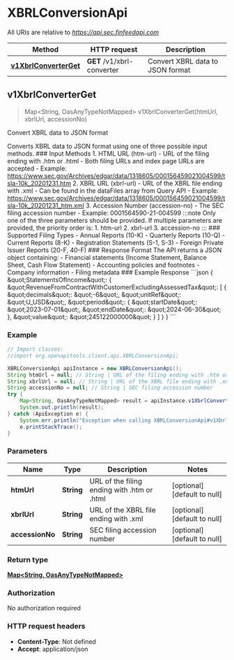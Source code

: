 # XBRLConversionApi

All URIs are relative to *https://api.sec.finfeedapi.com*

Method | HTTP request | Description
------------- | ------------- | -------------
[**v1XbrlConverterGet**](XBRLConversionApi.md#v1XbrlConverterGet) | **GET** /v1/xbrl-converter | Convert XBRL data to JSON format



## v1XbrlConverterGet

> Map&lt;String, OasAnyTypeNotMapped&gt; v1XbrlConverterGet(htmUrl, xbrlUrl, accessionNo)

Convert XBRL data to JSON format

Converts XBRL data to JSON format using one of three possible input methods.    ### Input Methods    1. HTML URL (htm-url)     - URL of the filing ending with .htm or .html     - Both filing URLs and index page URLs are accepted     - Example: https://www.sec.gov/Archives/edgar/data/1318605/000156459021004599/tsla-10k_20201231.htm    2. XBRL URL (xbrl-url)     - URL of the XBRL file ending with .xml     - Can be found in the dataFiles array from Query API     - Example: https://www.sec.gov/Archives/edgar/data/1318605/000156459021004599/tsla-10k_20201231_htm.xml    3. Accession Number (accession-no)     - The SEC filing accession number     - Example: 0001564590-21-004599    :::note  Only one of the three parameters should be provided. If multiple parameters are provided, the priority order is:  1. htm-url  2. xbrl-url  3. accession-no  :::    ### Supported Filing Types    - Annual Reports (10-K)  - Quarterly Reports (10-Q)  - Current Reports (8-K)  - Registration Statements (S-1, S-3)  - Foreign Private Issuer Reports (20-F, 40-F)    ### Response Format    The API returns a JSON object containing:  - Financial statements (Income Statement, Balance Sheet, Cash Flow Statement)  - Accounting policies and footnotes  - Company information  - Filing metadata    ### Example Response  &#x60;&#x60;&#x60;json  {    \&quot;StatementsOfIncome\&quot;: {      \&quot;RevenueFromContractWithCustomerExcludingAssessedTax\&quot;: [        {          \&quot;decimals\&quot;: \&quot;-6\&quot;,          \&quot;unitRef\&quot;: \&quot;U_USD\&quot;,          \&quot;period\&quot;: {            \&quot;startDate\&quot;: \&quot;2023-07-01\&quot;,            \&quot;endDate\&quot;: \&quot;2024-06-30\&quot;          },          \&quot;value\&quot;: \&quot;245122000000\&quot;        }      ]    }  }  &#x60;&#x60;&#x60;

### Example

```java
// Import classes:
//import org.openapitools.client.api.XBRLConversionApi;

XBRLConversionApi apiInstance = new XBRLConversionApi();
String htmUrl = null; // String | URL of the filing ending with .htm or .html
String xbrlUrl = null; // String | URL of the XBRL file ending with .xml
String accessionNo = null; // String | SEC filing accession number
try {
    Map<String, OasAnyTypeNotMapped> result = apiInstance.v1XbrlConverterGet(htmUrl, xbrlUrl, accessionNo);
    System.out.println(result);
} catch (ApiException e) {
    System.err.println("Exception when calling XBRLConversionApi#v1XbrlConverterGet");
    e.printStackTrace();
}
```

### Parameters


Name | Type | Description  | Notes
------------- | ------------- | ------------- | -------------
 **htmUrl** | **String**| URL of the filing ending with .htm or .html | [optional] [default to null]
 **xbrlUrl** | **String**| URL of the XBRL file ending with .xml | [optional] [default to null]
 **accessionNo** | **String**| SEC filing accession number | [optional] [default to null]

### Return type

[**Map&lt;String, OasAnyTypeNotMapped&gt;**](OasAnyTypeNotMapped.md)

### Authorization

No authorization required

### HTTP request headers

- **Content-Type**: Not defined
- **Accept**: application/json


